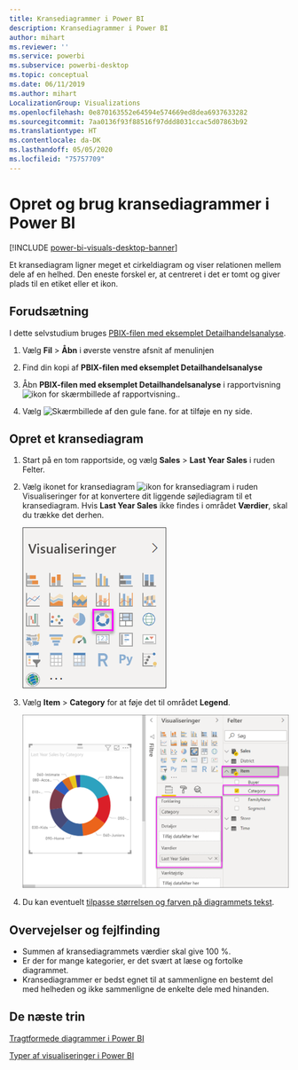```yaml
---
title: Kransediagrammer i Power BI
description: Kransediagrammer i Power BI
author: mihart
ms.reviewer: ''
ms.service: powerbi
ms.subservice: powerbi-desktop
ms.topic: conceptual
ms.date: 06/11/2019
ms.author: mihart
LocalizationGroup: Visualizations
ms.openlocfilehash: 0e870163552e64594e574669ed8dea6937633282
ms.sourcegitcommit: 7aa0136f93f88516f97ddd8031ccac5d07863b92
ms.translationtype: HT
ms.contentlocale: da-DK
ms.lasthandoff: 05/05/2020
ms.locfileid: "75757709"
---
```

# <a name="create-and-use-doughnut-charts-in-power-bi"></a>Opret og brug kransediagrammer i Power BI

[!INCLUDE [power-bi-visuals-desktop-banner](../includes/power-bi-visuals-desktop-banner.md)]

Et kransediagram ligner meget et cirkeldiagram og viser relationen mellem dele af en helhed. Den eneste forskel er, at centreret i det er tomt og giver plads til en etiket eller et ikon.

## <a name="prerequisite"></a>Forudsætning

I dette selvstudium bruges [PBIX-filen med eksemplet Detailhandelsanalyse](https://download.microsoft.com/download/9/6/D/96DDC2FF-2568-491D-AAFA-AFDD6F763AE3/Retail%20Analysis%20Sample%20PBIX.pbix).

1. Vælg **Fil** > **Åbn** i øverste venstre afsnit af menulinjen
   
2. Find din kopi af **PBIX-filen med eksemplet Detailhandelsanalyse**

1. Åbn **PBIX-filen med eksemplet Detailhandelsanalyse** i rapportvisning ![ikon for skærmbillede af rapportvisning.](media/power-bi-visualization-kpi/power-bi-report-view.png).

1. Vælg ![Skærmbillede af den gule fane.](media/power-bi-visualization-kpi/power-bi-yellow-tab.png) for at tilføje en ny side.


## <a name="create-a-doughnut-chart"></a>Opret et kransediagram

1. Start på en tom rapportside, og vælg **Sales** \> **Last Year Sales** i ruden Felter.  
   
3. Vælg ikonet for kransediagram ![ikon for kransediagram](media/power-bi-visualization-doughnut-charts/power-bi-icon.png) i ruden Visualiseringer for at konvertere dit liggende søjlediagram til et kransediagram. Hvis **Last Year Sales** ikke findes i området **Værdier**, skal du trække det derhen.
     
   ![Visualiseringsrude med kransediagram valgt](media/power-bi-visualization-doughnut-charts/power-bi-doughnut-chart.png)

4. Vælg **Item** \> **Category** for at føje det til området **Legend**. 
     
    ![kransediagram ud for ruden Felter](media/power-bi-visualization-doughnut-charts/power-bi-doughnut-done.png)

5. Du kan eventuelt [tilpasse størrelsen og farven på diagrammets tekst](power-bi-visualization-customize-title-background-and-legend.md). 

## <a name="considerations-and-troubleshooting"></a>Overvejelser og fejlfinding
* Summen af kransediagrammets værdier skal give 100 %.
* Er der for mange kategorier, er det svært at læse og fortolke diagrammet.
* Kransediagrammer er bedst egnet til at sammenligne en bestemt del med helheden og ikke sammenligne de enkelte dele med hinanden. 

## <a name="next-steps"></a>De næste trin
[Tragtformede diagrammer i Power BI](power-bi-visualization-funnel-charts.md)

[Typer af visualiseringer i Power BI](power-bi-visualization-types-for-reports-and-q-and-a.md)


